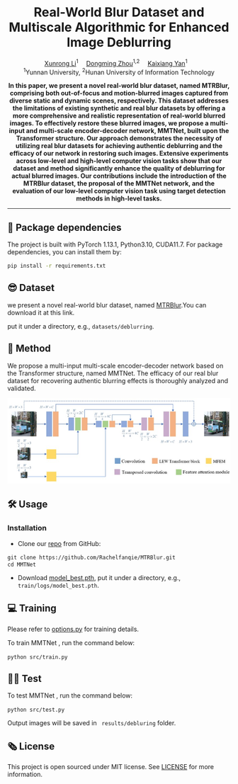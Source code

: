 <div align="center">

<h1>Real-World Blur Dataset and Multiscale Algorithmic for Enhanced Image Deblurring</h1>

<div>
    <a href='' target='_blank'>Xunrong Li</a><sup>1</sup>&emsp;
    <a href='' target='_blank'>Dongming Zhou</a><sup>1,2</sup>&emsp;
    <a href='' target='_blank'>Kaixiang Yan</a><sup>1</sup>&emsp;

</div>
<div>
    <sup>1</sup>Yunnan University, <sup>2</sup>Hunan University of Information Technology
</div>


<strong>In this paper, we present a novel real-world blur dataset, named MTRBlur, comprising both out-of-focus and motion-blurred images captured from diverse static and dynamic scenes, respectively. This dataset addresses the limitations of existing synthetic and real blur datasets by offering a more comprehensive and realistic representation of real-world blurred images. To effectively restore these blurred images, we propose a multi-input and multi-scale encoder-decoder network, MMTNet, built upon the Transformer structure. Our approach demonstrates the necessity of utilizing real blur datasets for achieving authentic deblurring and the efficacy of our network in restoring such images. Extensive experiments across low-level and high-level computer vision tasks show that our dataset and method significantly enhance the quality of deblurring for actual blurred images. Our contributions include the introduction of the MTRBlur dataset, the proposal of the MMTNet network, and the evaluation of our low-level computer vision task using target detection methods in high-level tasks.</strong>


---

</div>

## 🤩 Package dependencies
The project is built with PyTorch 1.13.1, Python3.10, CUDA11.7. For package dependencies, you can install them by:
```bash
pip install -r requirements.txt
```

## 😎 Dataset

we present a novel real-world blur dataset, named <a href='https://github.com/Rachelfanqie/MTRBlur' target='_blank'>MTRBlur</a>.You can download it at this link.

put it under a directory, e.g., `datasets/deblurring`.

## 🥰 Method

We propose a multi-input multi-scale encoder-decoder network based on the Transformer structure, named MMTNet. The efficacy of our real blur dataset for recovering authentic blurring effects is thoroughly analyzed and validated.

![MMTNet](figer/net.png)

## 🛠️ Usage

### Installation

- Clone our [repo](https://github.com/Rachelfanqie/MTRBlur) from GitHub:
```shell
git clone https://github.com/Rachelfanqie/MTRBlur.git
cd MMTNet
```

- Download [model_best.pth](), put it under a directory, e.g., `train/logs/model_best.pth`.

## ‍💻 Training

Please refer to [options.py](options.py) for training details.

To train MMTNet , run the command below:

``` python src/train.py  ```

## 👨‍💻 Test

To test MMTNet , run the command below:

``` python src/test.py ```

Output images will be saved in ``` results/debluring``` folder.


## 🗞️ License

This project is open sourced under MIT license. See [LICENSE](./LICENSE) for more information.
